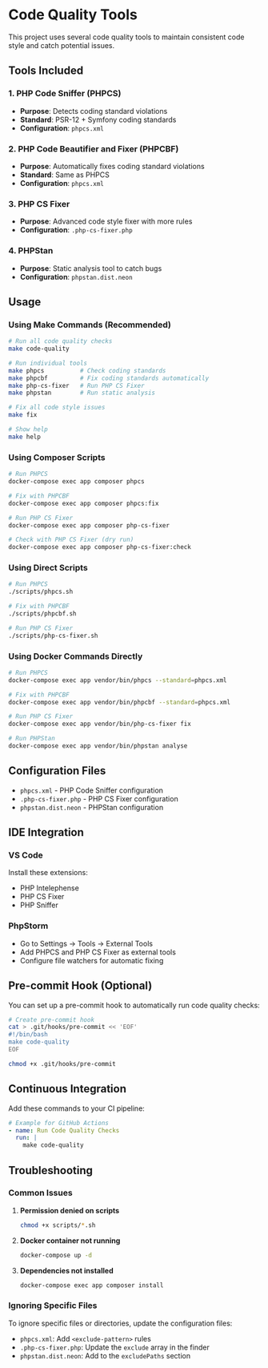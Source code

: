 # Code Quality Tools

This project uses several code quality tools to maintain consistent code style and catch potential issues.

## Tools Included

### 1. PHP Code Sniffer (PHPCS)
- **Purpose**: Detects coding standard violations
- **Standard**: PSR-12 + Symfony coding standards
- **Configuration**: `phpcs.xml`

### 2. PHP Code Beautifier and Fixer (PHPCBF)
- **Purpose**: Automatically fixes coding standard violations
- **Standard**: Same as PHPCS
- **Configuration**: `phpcs.xml`

### 3. PHP CS Fixer
- **Purpose**: Advanced code style fixer with more rules
- **Configuration**: `.php-cs-fixer.php`

### 4. PHPStan
- **Purpose**: Static analysis tool to catch bugs
- **Configuration**: `phpstan.dist.neon`

## Usage

### Using Make Commands (Recommended)

```bash
# Run all code quality checks
make code-quality

# Run individual tools
make phpcs          # Check coding standards
make phpcbf         # Fix coding standards automatically
make php-cs-fixer   # Run PHP CS Fixer
make phpstan        # Run static analysis

# Fix all code style issues
make fix

# Show help
make help
```

### Using Composer Scripts

```bash
# Run PHPCS
docker-compose exec app composer phpcs

# Fix with PHPCBF
docker-compose exec app composer phpcs:fix

# Run PHP CS Fixer
docker-compose exec app composer php-cs-fixer

# Check with PHP CS Fixer (dry run)
docker-compose exec app composer php-cs-fixer:check
```

### Using Direct Scripts

```bash
# Run PHPCS
./scripts/phpcs.sh

# Fix with PHPCBF
./scripts/phpcbf.sh

# Run PHP CS Fixer
./scripts/php-cs-fixer.sh
```

### Using Docker Commands Directly

```bash
# Run PHPCS
docker-compose exec app vendor/bin/phpcs --standard=phpcs.xml

# Fix with PHPCBF
docker-compose exec app vendor/bin/phpcbf --standard=phpcs.xml

# Run PHP CS Fixer
docker-compose exec app vendor/bin/php-cs-fixer fix

# Run PHPStan
docker-compose exec app vendor/bin/phpstan analyse
```

## Configuration Files

- `phpcs.xml` - PHP Code Sniffer configuration
- `.php-cs-fixer.php` - PHP CS Fixer configuration
- `phpstan.dist.neon` - PHPStan configuration

## IDE Integration

### VS Code
Install these extensions:
- PHP Intelephense
- PHP CS Fixer
- PHP Sniffer

### PhpStorm
- Go to Settings → Tools → External Tools
- Add PHPCS and PHP CS Fixer as external tools
- Configure file watchers for automatic fixing

## Pre-commit Hook (Optional)

You can set up a pre-commit hook to automatically run code quality checks:

```bash
# Create pre-commit hook
cat > .git/hooks/pre-commit << 'EOF'
#!/bin/bash
make code-quality
EOF

chmod +x .git/hooks/pre-commit
```

## Continuous Integration

Add these commands to your CI pipeline:

```yaml
# Example for GitHub Actions
- name: Run Code Quality Checks
  run: |
    make code-quality
```

## Troubleshooting

### Common Issues

1. **Permission denied on scripts**
   ```bash
   chmod +x scripts/*.sh
   ```

2. **Docker container not running**
   ```bash
   docker-compose up -d
   ```

3. **Dependencies not installed**
   ```bash
   docker-compose exec app composer install
   ```

### Ignoring Specific Files

To ignore specific files or directories, update the configuration files:

- `phpcs.xml`: Add `<exclude-pattern>` rules
- `.php-cs-fixer.php`: Update the `exclude` array in the finder
- `phpstan.dist.neon`: Add to the `excludePaths` section
